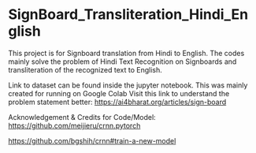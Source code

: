 # SignBoard_Transliteration_Hindi_English

This project is for Signboard translation from Hindi to English. The codes mainly solve the problem of Hindi Text Recognition on Signboards and transliteration of the recognized text to English.

Link to dataset can be found inside the jupyter notebook. This was mainly created for running on Google Colab
Visit this link to understand the problem statement better:
https://ai4bharat.org/articles/sign-board

Acknowledgement & Credits for Code/Model:
https://github.com/meijieru/crnn.pytorch

https://github.com/bgshih/crnn#train-a-new-model

